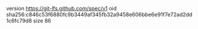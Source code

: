 version https://git-lfs.github.com/spec/v1
oid sha256:c846c53f6880fc9b3449af345fb32a9458e606bbe6e91f7e72ad2dd1c6fc79d8
size 86
